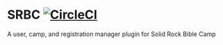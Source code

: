 # SRBC [![CircleCI](https://circleci.com/gh/Storms-Engineering/SRBC/tree/master.svg?style=svg)](https://circleci.com/gh/Storms-Engineering/SRBC/tree/master)
A user, camp, and registration manager plugin for Solid Rock Bible Camp 


